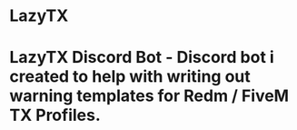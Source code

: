 # LazyTX
# LazyTX Discord Bot - Discord bot i created to help with writing out warning templates for Redm / FiveM TX Profiles.
